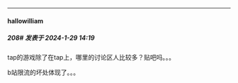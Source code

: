 
*****

####  hallowilliam  
##### 208#       发表于 2024-1-29 14:19

tap的游戏除了在tap上，哪里的讨论区人比较多？贴吧吗。。。

b站限流的坏处体现了。。。

